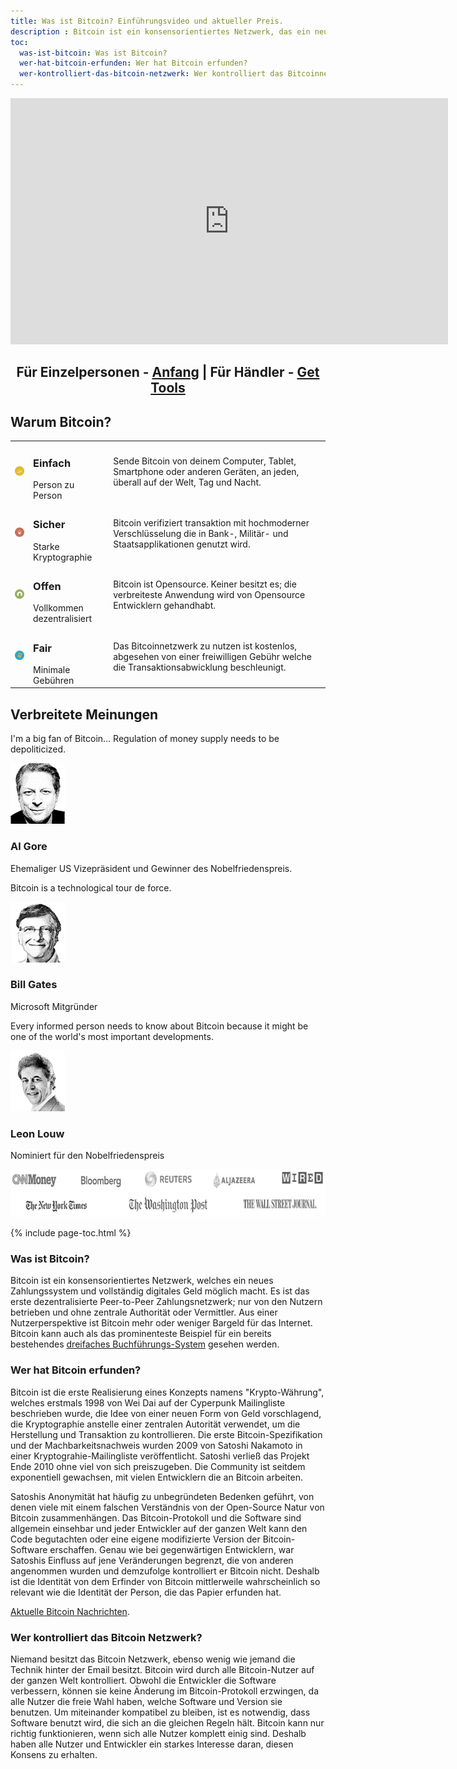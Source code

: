 ```yaml
---
title: Was ist Bitcoin? Einführungsvideo und aktueller Preis.
description : Bitcoin ist ein konsensorientiertes Netzwerk, das ein neues Zahlungssystem und voll digitales Geld ermöglicht.
toc:
  was-ist-bitcoin: Was ist Bitcoin?
  wer-hat-bitcoin-erfunden: Wer hat Bitcoin erfunden?
  wer-kontrolliert-das-bitcoin-netzwerk: Wer kontrolliert das Bitcoinnetzwerk?
---
```


<center><iframe width="700" height="394" src="https://www.youtube.com/embed/Gc2en3nHxA4" frameborder="0" allowfullscreen></iframe></center>

<center>
  <h2>Für Einzelpersonen - <a href="/de/anfang">Anfang</a> | Für Händler - <a href="/en/merchant-tools">Get Tools</a></h2>
</center>

<h2>Warum Bitcoin?</h2>
<table class="why-bitcoin">
	<tr>
		<td><img src="/images/icons/icon-why-easy.png"></td>
		<td>
			<h3>Einfach</h3>
			Person zu Person
		</td>
		<td>
      Sende Bitcoin von deinem Computer, Tablet, Smartphone oder anderen Geräten, an jeden, überall auf der Welt, Tag und Nacht.
		</td>
	</tr>
	<tr>
		<td><img src="/images/icons/icon-why-secure.png"></td>
		<td>
			<h3>Sicher</h3>
			Starke Kryptographie
		</td>
		<td>
      Bitcoin verifiziert transaktion mit hochmoderner Verschlüsselung die in Bank-, Militär- und Staatsapplikationen genutzt wird.
		</td>
	</tr>
	<tr>
		<td><img src="/images/icons/icon-why-open.png"></td>
		<td>
			<h3>Offen</h3>
			Vollkommen dezentralisiert
		</td>
		<td>
      Bitcoin ist Opensource. Keiner besitzt es; die verbreiteste Anwendung wird von Opensource Entwicklern gehandhabt.
		</td>
	</tr>
	<tr>
		<td><img src="/images/icons/icon-why-fair.png"></td>
		<td>
			<h3>Fair</h3>
  		Minimale Gebühren
		</td>
		<td>
      Das Bitcoinnetzwerk zu nutzen ist kostenlos, abgesehen von einer freiwilligen Gebühr welche die Transaktionsabwicklung beschleunigt.
		</td>
	</tr>
</table>

<p><h2>Verbreitete Meinungen</h2>
<div class="popular-opinion">
	<div>
		<div class="quote">
			<p>I'm a big fan of Bitcoin... Regulation of money supply needs to be depoliticized.</p>
		</div>
		<div class="person">
			<img src="/images/testimonials/al-gore.png">
			<h3>Al Gore</h3>
      Ehemaliger US Vizepräsident und Gewinner des Nobelfriedenspreis.
		</div>
	</div>
	<div>
		<div class="quote">
			<p>Bitcoin is a technological tour de force.</p>
		</div>
		<div class="person">
			<img src="/images/testimonials/bill-gates.png">
			<h3>Bill Gates</h3>
			Microsoft Mitgründer
		</div>
	</div>
	<div>
		<div class="quote">
			<p>Every informed person needs to know about Bitcoin because it might be one of the world's most important developments.</p>
		</div>
		<div class="person">
			<img src="/images/testimonials/leon-louw.png">
			<h3>Leon Louw</h3>
			Nominiert für den Nobelfriedenspreis
		</div>
	</div>
</div>
<p></p>
<img src="/images/bitcoin-as-seen-on.png" alt="bitcoin cnn money, new york times, bloomberg, reuters, washington post, aljazeera, wired, wall street journal" width="700" height="76"/>

{% include page-toc.html %}

<h3 id="was-ist-bitcoin">Was ist Bitcoin?</h3>
<p>Bitcoin ist ein konsensorientiertes Netzwerk, welches ein neues Zahlungssystem und vollständig digitales Geld möglich macht. Es ist das erste dezentralisierte Peer-to-Peer Zahlungsnetzwerk; nur von den Nutzern betrieben und ohne zentrale Authorität oder Vermittler. Aus einer Nutzerperspektive ist Bitcoin mehr oder weniger Bargeld für das Internet. Bitcoin kann auch als das prominenteste Beispiel für ein bereits bestehendes <a href="http://financialcryptography.com/mt/archives/001325.html">dreifaches Buchführungs-System</a> gesehen werden.</p>

<h3 id="wer-hat-bitcoin-erfunden">Wer hat Bitcoin erfunden?</h3>
<p>Bitcoin ist die erste Realisierung eines Konzepts namens "Krypto-Währung", welches erstmals 1998 von Wei Dai auf der Cyperpunk Mailingliste beschrieben wurde, die Idee von einer neuen Form von Geld vorschlagend, die Kryptographie anstelle einer zentralen Autorität verwendet, um die Herstellung und Transaktion zu kontrollieren. Die erste Bitcoin-Spezifikation und der Machbarkeitsnachweis wurden 2009 von Satoshi Nakamoto in einer Kryptograhie-Mailingliste veröffentlicht. Satoshi verließ das Projekt Ende 2010 ohne viel von sich preiszugeben. Die Community ist seitdem exponentiell gewachsen, mit vielen Entwicklern die an Bitcoin arbeiten.</p>
<p>Satoshis Anonymität hat häufig zu unbegründeten Bedenken geführt, von denen viele mit einem falschen Verständnis von der Open-Source Natur von Bitcoin zusammenhängen. Das Bitcoin-Protokoll und die Software sind allgemein einsehbar und jeder Entwickler auf der ganzen Welt kann den Code begutachten oder eine eigene modifizierte Version der Bitcoin-Software erschaffen. Genau wie bei gegenwärtigen Entwicklern, war Satoshis Einfluss auf jene Veränderungen begrenzt, die von anderen angenommen wurden und demzufolge kontrolliert er Bitcoin nicht. Deshalb ist die Identität von dem Erfinder von Bitcoin mittlerweile wahrscheinlich so relevant wie die Identität der Person, die das Papier erfunden hat.</p>
<p><a href="http://www.btc-echo.de/">Aktuelle Bitcoin Nachrichten</a>.

<h3 id="wer-kontrolliert-das-bitcoin-netzwerk">Wer kontrolliert das Bitcoin Netzwerk?</h3>
<p>Niemand besitzt das Bitcoin Netzwerk, ebenso wenig wie jemand die Technik hinter der Email besitzt. Bitcoin wird durch alle Bitcoin-Nutzer auf der ganzen Welt kontrolliert. Obwohl die Entwickler die Software verbessern, können sie keine Änderung im Bitcoin-Protokoll erzwingen, da alle Nutzer die freie Wahl haben, welche Software und Version sie benutzen. Um miteinander kompatibel zu bleiben, ist es notwendig, dass Software benutzt wird, die sich an die gleichen Regeln hält. Bitcoin kann nur richtig funktionieren, wenn sich alle Nutzer komplett einig sind. Deshalb haben alle Nutzer und Entwickler ein starkes Interesse daran, diesen Konsens zu erhalten.</p>
